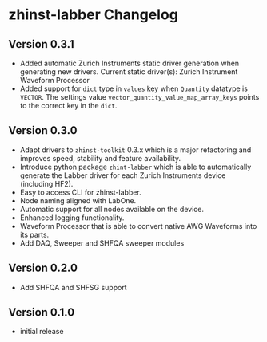 # zhinst-labber Changelog

## Version 0.3.1

* Added automatic Zurich Instruments static driver generation when generating new drivers.
  Current static driver(s): Zurich Instrument Waveform Processor
* Added support for `dict` type in `values` key when `Quantity` datatype is `VECTOR`. The settings value
  `vector_quantity_value_map_array_keys` points to the correct key in the `dict`.

## Version 0.3.0
* Adapt drivers to ``zhinst-toolkit`` 0.3.x which is a major refactoring and improves
  speed, stability and feature availability.
* Introduce python package ``zhint-labber`` which is able to automatically generate
  the Labber driver for each Zurich Instruments device (including HF2).
* Easy to access CLI for zhinst-labber.
* Node naming aligned with LabOne.
* Automatic support for all nodes available on the device.
* Enhanced logging functionality.
* Waveform Processor that is able to convert native AWG Waveforms into its parts.
* Add DAQ, Sweeper and SHFQA sweeper modules

## Version 0.2.0
* Add SHFQA and SHFSG support

## Version 0.1.0
* initial release
